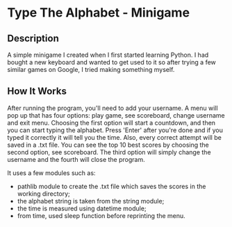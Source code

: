 # Type The Alphabet - Minigame

## Description
A simple minigame I created when I first started learning Python. I had bought a new keyboard and wanted to get used to it so after trying a few similar games on Google, I tried making something myself.

## How It Works
After running the program, you'll need to add your username. A menu will pop up that has four options: play game, see scoreboard, change username and exit menu. Choosing the first option will start a countdown, and then you can start typing the alphabet. Press 'Enter' after you're done and if you typed it correctly it will tell you the time. Also, every correct attempt will be saved in a .txt file. You can see the top 10 best scores by choosing the second option, see scoreboard. The third option will simply change the username and the fourth will close the program.

It uses a few modules such as: 
  * pathlib module to create the .txt file which saves the scores in the working directory;
  * the alphabet string is taken from the string module;
  * the time is measured using datetime module;
  * from time, used sleep function before reprinting the menu.
